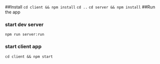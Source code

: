 ##Install
`cd client && npm install`
`cd ..`
`cd server && npm install`
##Run the app

### start dev server

`npm run server:run`

### start client app

`cd client && npm start`
